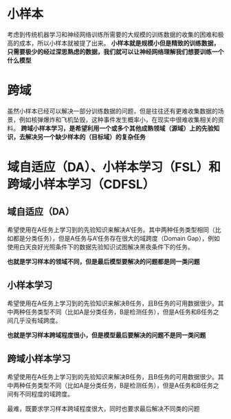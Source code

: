 # 小样本
考虑到传统机器学习和神经网络训练所需要的大规模的训练数据的收集的困难和极高的成本，所以小样本就被提了出来。
**小样本就是规模小但是精致的训练数据，只需要极少的经过深思熟虑的数据，我们就可以让神经网络理解我们想要训练一个什么模型**

# 跨域
虽然小样本已经可以解决一部分训练数据的问题，但是往往还有更难收集数据的场景，例如核弹爆炸和飞机坠毁，这种事件发生概率小，在现实中很难收集相关的资料。
**跨域小样本学习，是希望利用一个或多个其他成熟领域（源域）上的先验知识，去解决另一个缺少样本的（目标域）的复杂任务**

# 域自适应（DA）、小样本学习（FSL）和跨域小样本学习（CDFSL）
## 域自适应（DA）
希望使用在A任务上学习到的先验知识来解决A’任务。其中两种任务类型相同（比如都是分类任务），但是A任务与A’任务存在很大的域跨度（Domain Gap），例如使用白天良好光照条件下的数据先验知识试图解决黑夜条件下的任务。

**也就是学习样本的领域不同，但是最后模型要解决的问题都是同一类问题**

## 小样本学习
希望使用在A任务上学习到的先验知识来解决B任务，且B任务的可用数据很少。其中两种任务类型不同（比如A是分类任务，B是检测任务），但是A任务和B任务之间几乎没有域跨度。

**也就是学习样本跨域程度很小，但是模型最后要解决的问题不是同一类问题**
## 跨域小样本学习
希望使用在A任务上学习到的先验知识来解决B任务，且B任务的可用数据很少。其中两种任务类型不同（比如A是分类任务，B是检测任务），但是A任务和B任务之间有不同程度的域跨度。

最难，既要求学习样本跨域程度很大，同时也要求最后解决不同类的问题

